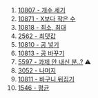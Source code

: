 1. <a href="https://www.acmicpc.net/problem/10807" target="_blank">10807 - 개수 세기</a>
2. <a href="https://www.acmicpc.net/problem/10871" target="_blank">10871 - X보다 작은 수</a>
3. <a href="https://www.acmicpc.net/problem/10818" target="_blank">10818 - 최소, 최대</a>
4. <a href="https://www.acmicpc.net/problem/2562" target="_blank">2562 - 최댓값</a>
5. <a href="https://www.acmicpc.net/problem/10810" target="_blank">10810 - 공 넣기</a>
6. <a href="https://www.acmicpc.net/problem/10813" target="_blank">10813 - 공 바꾸기</a>
7. <a href="https://www.acmicpc.net/problem/5597" target="_blank">5597 - 과제 안 내신 분..?</a> ⚠️
8. <a href="https://www.acmicpc.net/problem/3052" target="_blank">3052 - 나머지</a>
9. <a href="https://www.acmicpc.net/problem/10811" target="_blank">10811 - 바구니 뒤집기</a>
10. <a href="https://www.acmicpc.net/problem/1546" target="_blank">1546 - 평균</a>
